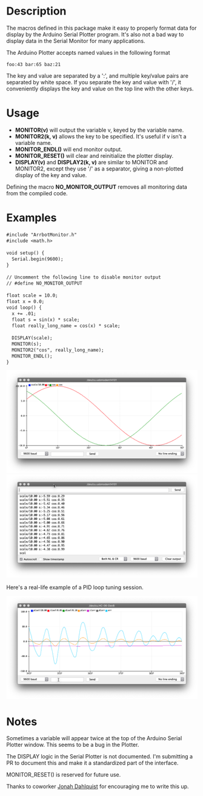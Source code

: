 Description
===========

The macros defined in this package make it easy to properly format
data for display by the Arduino Serial Plotter program.  It's also not a bad
way to display data in the Serial Monitor for many applications.

The Arduino Plotter accepts named values in the following format

    foo:43 bar:65 baz:21

The key and value are separated by a ':', and multiple key/value pairs
are separated by white space.  If you separate the key and value
with '/', it conveniently displays the key and value on the top line
with the other keys.

Usage
=====

- **MONITOR(v)** will output the variable v, keyed by the variable name.
- **MONITOR2(k, v)** allows the key to be specified.  It's useful if v isn't
  a variable name.
- **MONITOR\_ENDL()** will end monitor output.
- **MONITOR\_RESET()** will clear and reinitialize the plotter display.
- **DISPLAY(v)** and **DISPLAY2(k, v)** are similar to MONITOR and MONITOR2,
  except they use '/' as a separator, giving a non-plotted display of
  the key and value.

Defining the macro **NO\_MONITOR\_OUTPUT** removes all monitoring data from
the compiled code.

Examples
========

    #include "ArrbotMonitor.h"
    #include <math.h>

    void setup() {
      Serial.begin(9600);
    }

    // Uncomment the following line to disable monitor output
    // #define NO_MONITOR_OUTPUT

    float scale = 10.0;
    float x = 0.0;
    void loop() {
      x += .01;
      float s = sin(x) * scale;
      float really_long_name = cos(x) * scale;

      DISPLAY(scale);
      MONITOR(s);
      MONITOR2("cos", really_long_name);
      MONITOR_ENDL();
    }

![plotter screenshot](extras/plotter-screenshot.png)
![monitor screenshot](extras/monitor-screenshot.png)

Here's a real-life example of a PID loop tuning session.

![pid loop example](extras/pidloop-example.png)

Notes
=====

Sometimes a variable will appear twice at the top of the Arduino
Serial Plotter window.  This seems to be a bug in the Plotter.

The DISPLAY logic in the Serial Plotter is not documented.  I'm submitting
a PR to document this and make it a standardized part of the interface.

MONITOR\_RESET() is reserved for future use.

Thanks to coworker [Jonah Dahlquist](https://github.com/jonahbron) for encouraging me to write this up.
